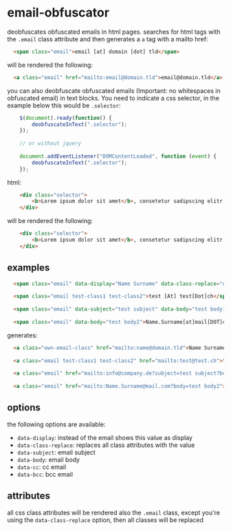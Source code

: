 # email-obfuscator

deobfuscates obfuscated emails in html pages. searches for html tags with the `.email` class attribute and then generates a `a` tag with a mailto href:

```html
  <span class="email">email [at] domain [dot] tld</span>
```
will be rendered the following:

```html
  <a class="email" href="mailto:email@domain.tld">email@domain.tld</a>
```

you can also deobfuscate obfuscated emails (Important: no whitespaces in obfuscated email) in text blocks. You need to indicate a css selector, in the example below this would be `.selector`:

```javascript
    $(document).ready(function() {
        deobfuscateInText(".selector");
    });
    
    // or without jquery
    
    document.addEventListener("DOMContentLoaded", function (event) {
        deobfuscateInText(".selector");
    });
```
html:
```html
    <div class="selector">
        <b>Lorem ipsum dolor sit amet</b>, consetetur sadipscing elitr, sed diam nonumy eirmod tempor name[at]domain[dot]tld invidunt ut labore et dolore magna aliquyam erat, sed diam voluptua. At vero eos et accusam et justo duo Name.Surname[at]mail[DOT]com dolores et ea rebum. Stet clita kasd gubergren, no sea takimata sanctus est test[at]test[dot]ch Lorem ipsum dolor sit amet. Lorem ipsum dolor sit amet, consetetur sadipscing elitr, sed diam
    </div>
```
will be rendered the following:

```html
    <div class="selector">
        <b>Lorem ipsum dolor sit amet</b>, consetetur sadipscing elitr, sed diam nonumy eirmod tempor <a class="email" href="mailto:name@domain.tld">name@domain.tld</a> invidunt ut labore et dolore magna aliquyam erat, sed diam voluptua. At vero eos et accusam et justo duo <a class="email" href="mailto:Name.Surname@mail.com">Name.Surname@mail.com</a> dolores et ea rebum. Stet clita kasd gubergren, no sea takimata sanctus est <a class="email" href="mailto:test@test.ch">test@test.ch</a> Lorem ipsum dolor sit amet. Lorem ipsum dolor sit amet, consetetur sadipscing elitr, sed diam
    </div>
```

## examples

```html
  <span class="email" data-display="Name Surname" data-class-replace="own-email-class">name [at] domain [dot] tld</span>
  
  <span class="email test-class1 test-class2">test [At] test[Dot]ch</span>
  
  <span class="email" data-subject="test subject" data-body="test body1">info [AT]company [dot]de</span>
  
  <span class="email" data-body="test body2">Name.Surname[at]mail[DOT]com</span>
```

generates:

```html
  <a class="own-email-class" href="mailto:name@domain.tld">Name Surname</a>
  
  <a class="email test-class1 test-class2" href="mailto:test@test.ch">test@test.ch</a>
  
  <a class="email" href="mailto:info@company.de?subject=test subject?body=test body1">info@company.de</a>
  
  <a class="email" href="mailto:Name.Surname@mail.com?body=test body2">Name.Surname@mail.com</a>
```

## options

the following options are available:

* `data-display`: instead of the email shows this value as display
* `data-class-replace`: replaces all class attributes with the value
* `data-subject`: email subject
* `data-body`: email body
* `data-cc`: cc email
* `data-bcc`: bcc email

## attributes

all css class attributes will be rendered also the `.email` class, except you're using the `data-class-replace` option, then all classes will be replaced
